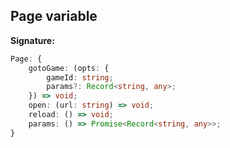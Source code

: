 
## Page variable

**Signature:**

```typescript
Page: {
    gotoGame: (opts: {
        gameId: string;
        params?: Record<string, any>;
    }) => void;
    open: (url: string) => void;
    reload: () => void;
    params: () => Promise<Record<string, any>>;
}
```
